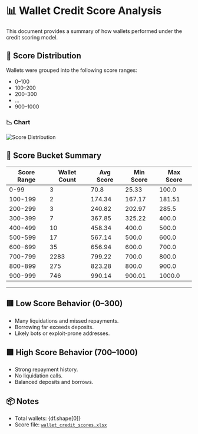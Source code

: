 # 📊 Wallet Credit Score Analysis

This document provides a summary of how wallets performed under the credit scoring model.

## 🔢 Score Distribution

Wallets were grouped into the following score ranges:
- 0–100
- 100–200
- 200–300
- ...
- 900–1000

### 📉 Chart

![Score Distribution](assets/score_distribution.png)

## 📌 Score Bucket Summary

| Score Range | Wallet Count | Avg Score | Min Score | Max Score |
|-------------|--------------|-----------|-----------|-----------|
| 0-99 | 3 | 70.8 | 25.33 | 100.0 |
| 100-199 | 2 | 174.34 | 167.17 | 181.51 |
| 200-299 | 3 | 240.82 | 202.97 | 285.5 |
| 300-399 | 7 | 367.85 | 325.22 | 400.0 |
| 400-499 | 10 | 458.34 | 400.0 | 500.0 |
| 500-599 | 17 | 567.14 | 500.0 | 600.0 |
| 600-699 | 35 | 656.94 | 600.0 | 700.0 |
| 700-799 | 2283 | 799.22 | 700.0 | 800.0 |
| 800-899 | 275 | 823.28 | 800.0 | 900.0 |
| 900-999 | 746 | 990.14 | 900.01 | 1000.0 |

---

## 🟥 Low Score Behavior (0–300)
- Many liquidations and missed repayments.
- Borrowing far exceeds deposits.
- Likely bots or exploit-prone addresses.

## 🟩 High Score Behavior (700–1000)
- Strong repayment history.
- No liquidation calls.
- Balanced deposits and borrows.

## 📦 Notes
- Total wallets: {df.shape[0]}
- Score file: [`wallet_credit_scores.xlsx`](../output/wallet_credit_scores.xlsx)